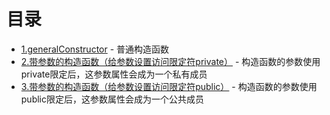 # 目录

- [1.generalConstructor](1.generalConstructor.ts) - 普通构造函数
- [2.带参数的构造函数（给参数设置访问限定符private）](2.parameterConstructor.ts) - 构造函数的参数使用private限定后，这参数属性会成为一个私有成员
- [3.带参数的构造函数（给参数设置访问限定符public）](3.parameterConstructor.ts) - 构造函数的参数使用public限定后，这参数属性会成为一个公共成员